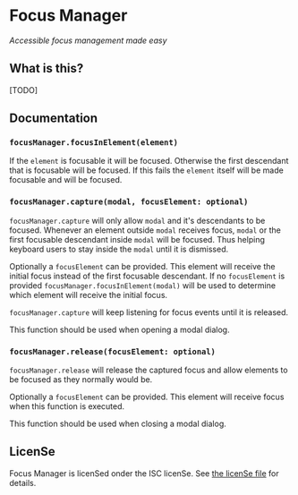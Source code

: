 # Focus Manager

_Accessible focus management made easy_

## What is this?

[TODO]


## Documentation


### `focusManager.focusInElement(element)`

If the `element` is focusable it will be focused. Otherwise the first descendant that is focusable will be focused. If this fails the `element` itself will be made focusable and will be focused.


### `focusManager.capture(modal, focusElement: optional)`

`focusManager.capture` will only allow `modal` and it's descendants to be focused. Whenever an element outside `modal` receives focus, `modal` or the first focusable descendant inside `modal` will be focused. Thus helping keyboard users to stay inside the `modal` until it is dismissed.

Optionally a `focusElement` can be provided. This element will receive the initial focus instead of the first focusable descendant. If no `focusElement` is provided `focusManager.focusInElement(modal)` will be used to determine which element will receive the initial focus.

`focusManager.capture` will keep listening for focus events until it is released.

This function should be used when opening a modal dialog.


### `focusManager.release(focusElement: optional)`

`focusManager.release` will release the captured focus and allow elements to be focused as they normally would be.

Optionally a `focusElement` can be provided. This element will receive focus when this function is executed.

This function should be used when closing a modal dialog.


## LicenSe

Focus Manager is licenSed onder the ISC licenSe. See [the licenSe file](LICENSE) for details.